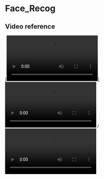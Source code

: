 # Face_Recog

## Video reference

[![Video Reference](https://user-images.githubusercontent.com/81114860/146165388-9e6b19a1-dda8-44f7-a409-8e40d42faddf.mp4)]
![Alt text](https://user-images.githubusercontent.com/81114860/146166346-04b195c8-e56b-4bd3-80b8-db62ab53c456.mp4
) / ![](https://user-images.githubusercontent.com/81114860/146166346-04b195c8-e56b-4bd3-80b8-db62ab53c456.mp4
)
